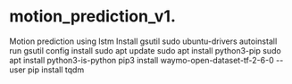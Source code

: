 # motion_prediction_v1. 
Motion prediction using lstm 
Install gsutil 
sudo ubuntu-drivers autoinstall 
run gsutil config 
install 
sudo apt update 
sudo apt install python3-pip 
sudo apt install python3-is-python 
pip3 install waymo-open-dataset-tf-2-6-0 --user 
pip install tqdm 
